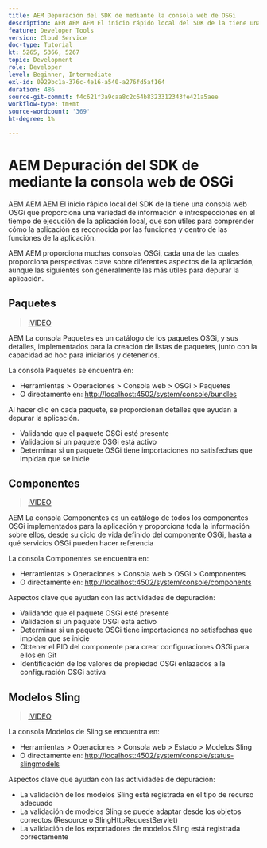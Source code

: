 ```yaml
---
title: AEM Depuración del SDK de mediante la consola web de OSGi
description: AEM AEM AEM El inicio rápido local del SDK de la tiene una consola web OSGi que proporciona una variedad de información e introspecciones en el tiempo de ejecución de la aplicación local, que son útiles para comprender cómo la aplicación es reconocida por las funciones y dentro de las funciones de la aplicación.
feature: Developer Tools
version: Cloud Service
doc-type: Tutorial
kt: 5265, 5366, 5267
topic: Development
role: Developer
level: Beginner, Intermediate
exl-id: 0929bc1a-376c-4e16-a540-a276fd5af164
duration: 486
source-git-commit: f4c621f3a9caa8c2c64b8323312343fe421a5aee
workflow-type: tm+mt
source-wordcount: '369'
ht-degree: 1%

---
```


# AEM Depuración del SDK de mediante la consola web de OSGi

AEM AEM AEM El inicio rápido local del SDK de la tiene una consola web OSGi que proporciona una variedad de información e introspecciones en el tiempo de ejecución de la aplicación local, que son útiles para comprender cómo la aplicación es reconocida por las funciones y dentro de las funciones de la aplicación.

AEM AEM proporciona muchas consolas OSGi, cada una de las cuales proporciona perspectivas clave sobre diferentes aspectos de la aplicación, aunque las siguientes son generalmente las más útiles para depurar la aplicación.

## Paquetes

>[!VIDEO](https://video.tv.adobe.com/v/34335?quality=12&learn=on)

AEM La consola Paquetes es un catálogo de los paquetes OSGi, y sus detalles, implementados para la creación de listas de paquetes, junto con la capacidad ad hoc para iniciarlos y detenerlos.

La consola Paquetes se encuentra en:

+ Herramientas > Operaciones > Consola web > OSGi > Paquetes
+ O directamente en: [http://localhost:4502/system/console/bundles](http://localhost:4502/system/console/bundles)

Al hacer clic en cada paquete, se proporcionan detalles que ayudan a depurar la aplicación.

+ Validando que el paquete OSGi esté presente
+ Validación si un paquete OSGi está activo
+ Determinar si un paquete OSGi tiene importaciones no satisfechas que impidan que se inicie

## Componentes

>[!VIDEO](https://video.tv.adobe.com/v/34336?quality=12&learn=on)

AEM La consola Componentes es un catálogo de todos los componentes OSGi implementados para la aplicación y proporciona toda la información sobre ellos, desde su ciclo de vida definido del componente OSGi, hasta a qué servicios OSGi pueden hacer referencia

La consola Componentes se encuentra en:

+ Herramientas > Operaciones > Consola web > OSGi > Componentes
+ O directamente en: [http://localhost:4502/system/console/components](http://localhost:4502/system/console/components)

Aspectos clave que ayudan con las actividades de depuración:

+ Validando que el paquete OSGi esté presente
+ Validación si un paquete OSGi está activo
+ Determinar si un paquete OSGi tiene importaciones no satisfechas que impidan que se inicie
+ Obtener el PID del componente para crear configuraciones OSGi para ellos en Git
+ Identificación de los valores de propiedad OSGi enlazados a la configuración OSGi activa

## Modelos Sling

>[!VIDEO](https://video.tv.adobe.com/v/34337?quality=12&learn=on)

La consola Modelos de Sling se encuentra en:

+ Herramientas > Operaciones > Consola web > Estado > Modelos Sling
+ O directamente en: [http://localhost:4502/system/console/status-slingmodels](http://localhost:4502/system/console/status-slingmodels)

Aspectos clave que ayudan con las actividades de depuración:

+ La validación de los modelos Sling está registrada en el tipo de recurso adecuado
+ La validación de modelos Sling se puede adaptar desde los objetos correctos (Resource o SlingHttpRequestServlet)
+ La validación de los exportadores de modelos Sling está registrada correctamente
